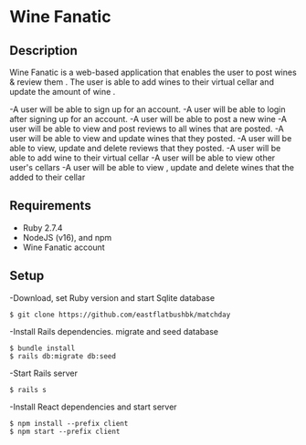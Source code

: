 # Wine Fanatic

## Description

Wine Fanatic is a web-based application that enables the user to post wines & review them . The user is able to add wines to their virtual cellar and update the amount of wine .


-A user will be able to sign up for an account.
-A user will be able to login after signing up for an account.
-A user will be able to post a new wine
-A user will be able to view and post reviews to all wines that are posted.
-A user will be able to view and update wines that they posted.
-A user will be able to view, update and delete reviews that they posted.
-A user will be able to add wine to their virtual cellar
-A user will be able to view other user's cellars 
-A user will be able to view , update and delete wines that the added to their cellar


## Requirements

- Ruby 2.7.4
- NodeJS (v16), and npm
- Wine Fanatic account



## Setup

-Download, set Ruby version and start Sqlite database

```console
$ git clone https://github.com/eastflatbushbk/matchday 
```

-Install Rails dependencies. migrate and seed database

```console
$ bundle install
$ rails db:migrate db:seed
```
-Start Rails server

```console
$ rails s
```
-Install React dependencies and start server

```console
$ npm install --prefix client
$ npm start --prefix client
```



